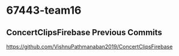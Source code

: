 # 67443-team16

## ConcertClipsFirebase Previous Commits
https://github.com/VishnuPathmanaban2019/ConcertClipsFirebase
